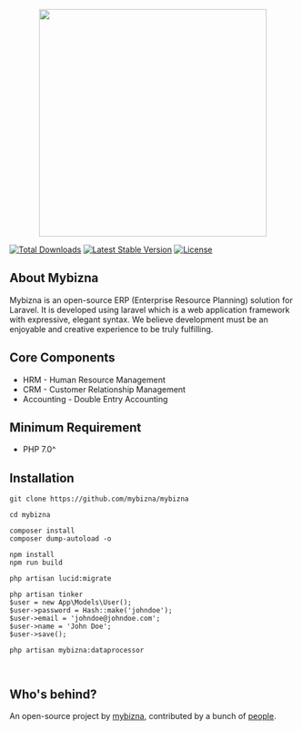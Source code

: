 <p align="center"><a href="https://mybizna.com" target="_blank"><img src="http://mybizna.com/wp-content/uploads/2021/11/logo.png" width="400"></a></p>


<a href="https://packagist.org/packages/mybizna/mybizna"><img src="https://img.shields.io/packagist/dt/mybizna/mybizna" alt="Total Downloads"></a>
<a href="https://packagist.org/packages/mybizna/mybizna"><img src="https://img.shields.io/packagist/v/mybizna/mybizna" alt="Latest Stable Version"></a>
<a href="https://packagist.org/packages/mybizna/mybizna"><img src="https://img.shields.io/packagist/l/mybizna/mybizna" alt="License"></a>
</p> 

## About Mybizna

Mybizna is an open-source ERP (Enterprise Resource Planning) solution for Laravel. It is developed using laravel which is a web application framework with expressive, elegant syntax. We believe development must be an enjoyable and creative experience to be truly fulfilling. 


## Core Components

-   HRM - Human Resource Management
-   CRM - Customer Relationship Management
-   Accounting - Double Entry Accounting


## Minimum Requirement

-   PHP 7.0^


## Installation

```
git clone https://github.com/mybizna/mybizna

cd mybizna

composer install
composer dump-autoload -o

npm install
npm run build

php artisan lucid:migrate

php artisan tinker
$user = new App\Models\User();
$user->password = Hash::make('johndoe');
$user->email = 'johndoe@johndoe.com';
$user->name = 'John Doe';
$user->save();

php artisan mybizna:dataprocessor



```



## Who's behind?

An open-source project by [mybizna](https://mybizna.com/), contributed by a bunch of [people](https://github.com/mybizna/mybizna/graphs/contributors).
